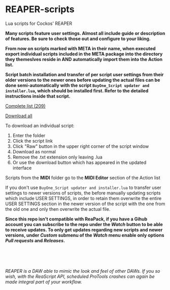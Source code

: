 # REAPER-scripts
Lua scripts for Cockos' REAPER 

**Many scripts feature user settings. Almost all include guide or description of features. Be sure to check those out and configure to your liking.**

**From now on scripts marked with META in their name, when executed export individual scripts included in the META package into the directory they themeslves reside in AND automatically import them into the Action list.**

**Script batch installation and transfer of per script user settings from their older versions to the newer ones before updating the actual files can be done semi-automatically with the script `BuyOne_Script updater and installer.lua`, which should be installed first. Refer to the detailed instructions inside that script.**

[Complete list (209)](https://github.com/Buy-One/REAPER-scripts/wiki/SCRIPT-LIST)

[Download all](https://github.com/Buy-One/REAPER-scripts/archive/refs/heads/main.zip)

To download an individual script:
1. Enter the folder
2. Click the script link
3. Click "Raw" button in the upper right corner of the script window
4. Download as normal
5. Remove the .txt extension only leaving .lua
6. Or use the download button which has appeared in the updated interface


Scripts from the **MIDI** folder go to the **MIDI Editor** section of the Action list  

If you don't use `BuyOne_Script updater and installer.lua` to transfer user settings to newer versions of scripts, the before manually updating scripts which include USER SETTINGS, in order to retain them overwrite the entire USER SETTINGS section in the newer version of the script with the one from the old one and only then overwrite the actual file.

**Since this repo isn't compatible with ReaPack, if you have a Gihub account you can subscribe to the repo under the *Watch* button to be able to receive updates. To only get updates regarding new scripts and newer versions, under *Custom* submenu of the *Watch* menu enable only options *Pull requests* and *Releases*.** 
  
</br>
</br>
</br>

_REAPER is a DAW able to mimic the look and feel of other DAWs. If you so wish, with the ReaScript API, scheduled ProTools crashes can again be made integral part of your workflow._
